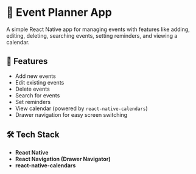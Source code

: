# 📅 Event Planner App

A simple React Native app for managing events with features like adding, editing, deleting, searching events, setting reminders, and viewing a calendar.

## 🚀 Features

- Add new events
- Edit existing events
- Delete events
- Search for events
- Set reminders
- View calendar (powered by `react-native-calendars`)
- Drawer navigation for easy screen switching


## 🛠️ Tech Stack

- **React Native**
- **React Navigation (Drawer Navigator)**
- **react-native-calendars**

